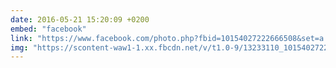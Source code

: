 ```yaml
---
date: 2016-05-21 15:20:09 +0200
embed: "facebook"
link: "https://www.facebook.com/photo.php?fbid=10154027222666508&set=a.10150300440191508.380722.561141507&type=3&theater"
img: "https://scontent-waw1-1.xx.fbcdn.net/v/t1.0-9/13233110_10154027222666508_6433151981295457201_n.jpg?oh=0b911f581d6ee8544545d7ad2c71f024&oe=596C4FC0"
---
```


